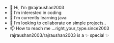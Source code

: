 - 👋 Hi, I’m @rajraushan2003
- 👀 I’m interested in coding
- 🌱 I’m currently learning java 
- 💞️ I’m looking to collaborate on simple projects..
- 📫 How to reach me ...right_your_type.since2003
rajraushan2003/rajraushan2003 is a ✨ special ✨ 
